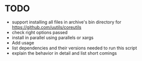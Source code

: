 # TODO

- support installing all files in archive's bin directory for https://github.com/uutils/coreutils
- check right options passed
- install in parallel using parallels or xargs 
- Add usage
- list dependencies and their versions needed to run this script
- explain the behavior in detail and list short comings
